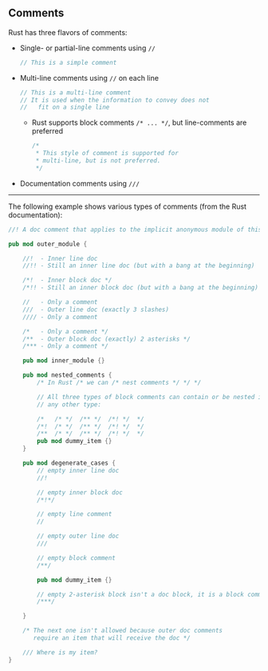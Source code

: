 ## Comments ##

Rust has three flavors of comments:

* Single- or partial-line comments using ```//```
  ```rust
  // This is a simple comment
  ```
* Multi-line comments using ```//``` on each line
  ```rust
  // This is a multi-line comment
  // It is used when the information to convey does not
  //   fit on a single line
  ```
    * Rust supports block comments ```/* ... */```, 
      but line-comments are preferred
      ```rust
      /* 
       * This style of comment is supported for
       * multi-line, but is not preferred.
       */
      ```
* Documentation comments using ```///```

---

The following example shows various types of comments (from the Rust documentation):

```rust
//! A doc comment that applies to the implicit anonymous module of this crate

pub mod outer_module {

    //!  - Inner line doc
    //!! - Still an inner line doc (but with a bang at the beginning)

    /*!  - Inner block doc */
    /*!! - Still an inner block doc (but with a bang at the beginning) */

    //   - Only a comment
    ///  - Outer line doc (exactly 3 slashes)
    //// - Only a comment

    /*   - Only a comment */
    /**  - Outer block doc (exactly) 2 asterisks */
    /*** - Only a comment */

    pub mod inner_module {}

    pub mod nested_comments {
        /* In Rust /* we can /* nest comments */ */ */

        // All three types of block comments can contain or be nested inside
        // any other type:

        /*   /* */  /** */  /*! */  */
        /*!  /* */  /** */  /*! */  */
        /**  /* */  /** */  /*! */  */
        pub mod dummy_item {}
    }

    pub mod degenerate_cases {
        // empty inner line doc
        //!

        // empty inner block doc
        /*!*/

        // empty line comment
        //

        // empty outer line doc
        ///

        // empty block comment
        /**/

        pub mod dummy_item {}

        // empty 2-asterisk block isn't a doc block, it is a block comment
        /***/

    }

    /* The next one isn't allowed because outer doc comments
       require an item that will receive the doc */

    /// Where is my item?
}
```